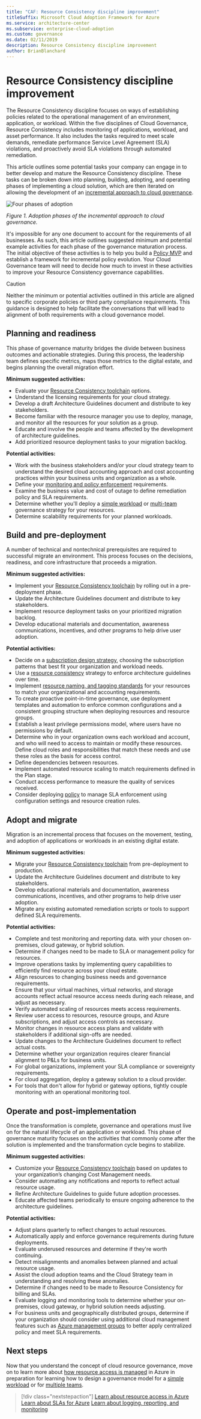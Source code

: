 ```yaml
---
title: "CAF: Resource Consistency discipline improvement"
titleSuffix: Microsoft Cloud Adoption Framework for Azure
ms.service: architecture-center
ms.subservice: enterprise-cloud-adoption
ms.custom: governance
ms.date: 02/11/2019
description: Resource Consistency discipline improvement
author: BrianBlanchard
---
```


# Resource Consistency discipline improvement

The Resource Consistency discipline focuses on ways of establishing policies related to the operational management of an environment, application, or workload. Within the five disciplines of Cloud Governance, Resource Consistency includes monitoring of applications, workload, and asset performance. It also includes the tasks required to meet scale demands, remediate performance Service Level Agreement (SLA) violations, and proactively avoid SLA violations through automated remediation.

This article outlines some potential tasks your company can engage in to better develop and mature the Resource Consistency discipline. These tasks can be broken down into planning, building, adopting, and operating phases of implementing a cloud solution, which are then iterated on allowing the development of an [incremental approach to cloud governance](../journeys/overview.md#an-incremental-approach-to-cloud-governance).

![Four phases of adoption](../../_images/adoption-phases.png)

*Figure 1. Adoption phases of the incremental approach to cloud governance.*

It's impossible for any one document to account for the requirements of all businesses. As such, this article outlines suggested minimum and potential example activities for each phase of the governance maturation process. The initial objective of these activities is to help you build a [Policy MVP](../journeys/overview.md#an-incremental-approach-to-cloud-governance) and establish a framework for incremental policy evolution. Your Cloud Governance team will need to decide how much to invest in these activities to improve your Resource Consistency governance capabilities.

> [!CAUTION]
> Neither the minimum or potential activities outlined in this article are aligned to specific corporate policies or third party compliance requirements. This guidance is designed to help facilitate the conversations that will lead to alignment of both requirements with a cloud governance model.

## Planning and readiness

This phase of governance maturity bridges the divide between business outcomes and actionable strategies. During this process, the leadership team defines specific metrics, maps those metrics to the digital estate, and begins planning the overall migration effort.

**Minimum suggested activities:**

* Evaluate your [Resource Consistency toolchain](toolchain.md) options.
* Understand the licensing requirements for your cloud strategy.
* Develop a draft Architecture Guidelines document and distribute to key stakeholders.
* Become familiar with the resource manager you use to deploy, manage, and monitor all the resources for your solution as a group.
* Educate and involve the people and teams affected by the development of architecture guidelines.
* Add prioritized resource deployment tasks to your migration backlog.

**Potential activities:**

* Work with the business stakeholders and/or your cloud strategy team to understand the desired cloud accounting approach and cost accounting practices within your business units and organization as a whole.
* Define your [monitoring and policy enforcement](compliance-processes.md) requirements.
* Examine the business value and cost of outage to define remediation policy and SLA requirements.
* Determine whether you'll deploy a [simple workload](./governance-simple-workload.md) or [multi-team](./governance-multiple-teams.md) governance strategy for your resources.
* Determine scalability requirements for your planned workloads.

## Build and pre-deployment

A number of technical and nontechnical prerequisites are required to successful migrate an environment. This process focuses on the decisions, readiness, and core infrastructure that proceeds a migration.

**Minimum suggested activities:**

* Implement your [Resource Consistency toolchain](toolchain.md) by rolling out in a pre-deployment phase.
* Update the Architecture Guidelines document and distribute to key stakeholders.
* Implement resource deployment tasks on your prioritized migration backlog.
* Develop educational materials and documentation, awareness communications, incentives, and other programs to help drive user adoption.

**Potential activities:**

* Decide on a [subscription design strategy](../../decision-guides/subscriptions/overview.md), choosing the subscription patterns that best fit your organization and workload needs.
* Use a [resource consistency](../../decision-guides/resource-consistency/overview.md) strategy to enforce architecture guidelines over time.
* Implement [resource naming, and tagging standards](../../decision-guides/resource-tagging/overview.md) for your resources to match your organizational and accounting requirements.
* To create proactive point-in-time governance, use deployment templates and automation to enforce common configurations and a consistent grouping structure when deploying resources and resource groups.
* Establish a least privilege permissions model, where users have no permissions by default.
* Determine who in your organization owns each workload and account, and who will need to access to maintain or modify these resources. Define cloud roles and responsibilities that match these needs and use these roles as the basis for access control.
* Define dependencies between resources.
* Implement automated resource scaling to match requirements defined in the Plan stage.
* Conduct access performance to measure the quality of services received.
* Consider deploying [policy](/azure/governance/policy/overview) to manage SLA enforcement using configuration settings and resource creation rules.

## Adopt and migrate

Migration is an incremental process that focuses on the movement, testing, and adoption of applications or workloads in an existing digital estate.

**Minimum suggested activities:**

* Migrate your [Resource Consistency toolchain](toolchain.md) from pre-deployment to production.
* Update the Architecture Guidelines document and distribute to key stakeholders.
* Develop educational materials and documentation, awareness communications, incentives, and other programs to help drive user adoption.
* Migrate any existing automated remediation scripts or tools to support defined SLA requirements.

**Potential activities:**

* Complete and test monitoring and reporting data. with your chosen on-premises, cloud gateway, or hybrid solution.
* Determine if changes need to be made to SLA or management policy for resources.
* Improve operations tasks by implementing query capabilities to efficiently find resource across your cloud estate.
* Align resources to changing business needs and governance requirements.
* Ensure that your virtual machines, virtual networks, and storage accounts reflect actual resource access needs during each release, and adjust as necessary.
* Verify automated scaling of resources meets access requirements.
* Review user access to resources, resource groups, and Azure subscriptions, and adjust access controls as necessary.
* Monitor changes in resource access plans and validate with stakeholders if additional sign-offs are needed.
* Update changes to the Architecture Guidelines document to reflect actual costs.
* Determine whether your organization requires clearer financial alignment to P&Ls for business units.
* For global organizations, implement your SLA compliance or sovereignty requirements.
* For cloud aggregation, deploy a gateway solution to a cloud provider.
* For tools that don't allow for hybrid or gateway options, tightly couple monitoring with an operational monitoring tool.

## Operate and post-implementation

Once the transformation is complete, governance and operations must live on for the natural lifecycle of an application or workload. This phase of governance maturity focuses on the activities that commonly come after the solution is implemented and the transformation cycle begins to stabilize.

**Minimum suggested activities:**

* Customize your [Resource Consistency toolchain](toolchain.md) based on updates to your organization’s changing Cost Management needs.
* Consider automating any notifications and reports to reflect actual resource usage.
* Refine Architecture Guidelines to guide future adoption processes.
* Educate affected teams periodically to ensure ongoing adherence to the architecture guidelines.

**Potential activities:**

* Adjust plans quarterly to reflect changes to actual resources.
* Automatically apply and enforce governance requirements during future deployments.
* Evaluate underused resources and determine if they're worth continuing.
* Detect misalignments and anomalies between planned and actual resource usage.
* Assist the cloud adoption teams and the Cloud Strategy team in understanding and resolving these anomalies.
* Determine if changes need to be made to Resource Consistency for billing and SLAs.
* Evaluate logging and monitoring tools to determine whether your on-premises, cloud gateway, or hybrid solution needs adjusting.
* For business units and geographically distributed groups, determine if your organization should consider using additional cloud management features such as [Azure management groups](/azure/governance/management-groups) to better apply centralized policy and meet SLA requirements.

## Next steps

Now that you understand the concept of cloud resource governance, move on to learn more about [how resource access is managed](azure-resource-access.md) in Azure in preparation for learning how to design a governance model for a [simple workload](governance-simple-workload.md) or for [multiple teams](governance-multiple-teams.md).

> [!div class="nextstepaction"]
> [Learn about resource access in Azure](azure-resource-access.md)
> [Learn about SLAs for Azure](https://azure.microsoft.com/support/legal/sla)
> [Learn about logging, reporting, and monitoring](../../decision-guides/log-and-report/overview.md)
